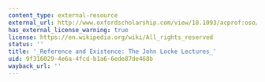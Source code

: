 ```yaml
---
content_type: external-resource
external_url: http://www.oxfordscholarship.com/view/10.1093/acprof:oso/9780199928385.001.0001/acprof-9780199928385-chapter-4
has_external_license_warning: true
license: https://en.wikipedia.org/wiki/All_rights_reserved
status: ''
title: '_Reference and Existence: The John Locke Lectures_'
uid: 9f316029-4e6a-4fcd-b1a6-6ede87de468b
wayback_url: ''
---
```

